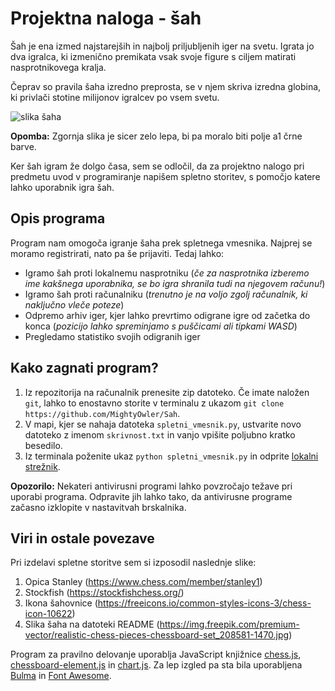# Projektna naloga - šah



Šah je ena izmed najstarejših in najbolj priljubljenih iger na svetu. Igrata jo dva igralca, ki izmenično premikata vsak svoje figure s ciljem matirati nasprotnikovega kralja.

Čeprav so pravila šaha izredno preprosta, se v njem skriva izredna globina, ki privlači stotine milijonov igralcev po vsem svetu.

![slika šaha](https://img.freepik.com/premium-vector/realistic-chess-pieces-chessboard-set_208581-1470.jpg?w=2000)

**Opomba:** Zgornja slika je sicer zelo lepa, bi pa moralo biti polje a1 črne barve.

Ker šah igram že dolgo časa, sem se odločil, da za projektno nalogo pri predmetu uvod v programiranje napišem spletno storitev, s pomočjo katere lahko uporabnik igra šah.

## Opis programa
Program nam omogoča igranje šaha prek spletnega vmesnika. Najprej se moramo registrirati, nato pa še prijaviti. Tedaj lahko:
- Igramo šah proti lokalnemu nasprotniku (*če za nasprotnika izberemo ime kakšnega uporabnika, se bo igra shranila tudi na njegovem računu!*)
- Igramo šah proti računalniku (*trenutno je na voljo zgolj računalnik, ki naključno vleče poteze*)
- Odpremo arhiv iger, kjer lahko prevrtimo odigrane igre od začetka do konca (*pozicijo lahko spreminjamo s puščicami ali tipkami WASD*)
- Pregledamo statistiko svojih odigranih iger

## Kako zagnati program?
1. Iz repozitorija na računalnik prenesite zip datoteko. Če imate naložen `git`, lahko to enostavno storite v terminalu z ukazom `git clone https://github.com/MightyOwler/Sah`.
2. V mapi, kjer se nahaja datoteka `spletni_vmesnik.py`, ustvarite novo datoteko z imenom `skrivnost.txt` in vanjo vpišite poljubno kratko besedilo.
3. Iz terminala poženite ukaz `python spletni_vmesnik.py` in odprite [lokalni strežnik](http://localhost:8080/).

**Opozorilo:** Nekateri antivirusni programi lahko povzročajo težave pri uporabi programa. Odpravite jih lahko tako, da antivirusne programe začasno izklopite v nastavitvah brskalnika.

## Viri in ostale povezave
Pri izdelavi spletne storitve sem si izposodil naslednje slike:
1. Opica Stanley (https://www.chess.com/member/stanley1)
2. Stockfish (https://stockfishchess.org/)
3. Ikona šahovnice (https://freeicons.io/common-styles-icons-3/chess-icon-10622)
4. Slika šaha na datoteki README (https://img.freepik.com/premium-vector/realistic-chess-pieces-chessboard-set_208581-1470.jpg)

Program za pravilno delovanje uporablja JavaScript knjižnice [chess.js](https://github.com/jhlywa/chess.js/blob/master/README.md), [chessboard-element.js](https://justinfagnani.github.io/chessboard-element/) in [chart.js](https://www.chartjs.org/). Za lep izgled pa sta bila uporabljena [Bulma](https://bulma.io/) in [Font Awesome](https://fontawesome.com/icons).


